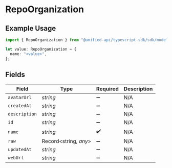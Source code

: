 # RepoOrganization

## Example Usage

```typescript
import { RepoOrganization } from "@unified-api/typescript-sdk/sdk/models/shared";

let value: RepoOrganization = {
  name: "<value>",
};
```

## Fields

| Field                 | Type                  | Required              | Description           |
| --------------------- | --------------------- | --------------------- | --------------------- |
| `avatarUrl`           | *string*              | :heavy_minus_sign:    | N/A                   |
| `createdAt`           | *string*              | :heavy_minus_sign:    | N/A                   |
| `description`         | *string*              | :heavy_minus_sign:    | N/A                   |
| `id`                  | *string*              | :heavy_minus_sign:    | N/A                   |
| `name`                | *string*              | :heavy_check_mark:    | N/A                   |
| `raw`                 | Record<string, *any*> | :heavy_minus_sign:    | N/A                   |
| `updatedAt`           | *string*              | :heavy_minus_sign:    | N/A                   |
| `webUrl`              | *string*              | :heavy_minus_sign:    | N/A                   |